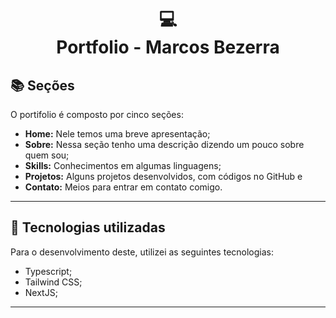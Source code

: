 <h1 align="center">
  💻<br>Portfolio - Marcos Bezerra
</h1>

## 📚 Seções

O portifolio é composto por cinco seções:

- **Home:** Nele temos uma breve apresentação;
- **Sobre:** Nessa seção tenho uma descrição dizendo um pouco sobre quem sou;
- **Skills:** Conhecimentos em algumas linguagens;
- **Projetos:** Alguns projetos desenvolvidos, com códigos no GitHub e
- **Contato:** Meios para entrar em contato comigo.

---

## 💼 Tecnologias utilizadas

Para o desenvolvimento deste, utilizei as seguintes tecnologias:

- Typescript;
- Tailwind CSS;
- NextJS;


---
